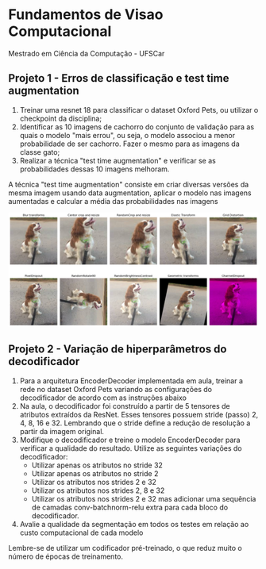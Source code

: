 # Fundamentos de Visao Computacional

Mestrado em Ciência da Computação - UFSCar

## Projeto 1 - Erros de classificação e test time augmentation

1. Treinar uma resnet 18 para classificar o dataset Oxford Pets, ou utilizar o checkpoint da disciplina;
2. Identificar as 10 imagens de cachorro do conjunto de validação para as quais o modelo "mais errou", ou seja, o modelo associou a menor probabilidade de ser cachorro. Fazer o mesmo para as imagens da classe gato;
3. Realizar a técnica "test time augmentation" e verificar se as probabilidades dessas 10 imagens melhoram. 

A técnica "test time augmentation" consiste em criar diversas versões da mesma imagem usando data augmentation, aplicar o modelo nas imagens aumentadas e calcular a média das probabilidades nas imagens

![](https://github.com/BrunoShimura/fundamentos-de-visao-computacional/blob/main/projeto%201/Images/augmentation.png?raw=true)

## Projeto 2 - Variação de hiperparâmetros do decodificador

1. Para a arquitetura EncoderDecoder implementada em aula, treinar a rede no dataset Oxford Pets variando as configurações do decodificador de acordo com as instruções abaixo
2. Na aula, o decodificador foi construído a partir de 5 tensores de atributos extraídos da ResNet. Esses tensores possuem stride (passo) 2, 4, 8, 16 e 32. Lembrando que o stride define a redução de resolução a partir da imagem original.
3. Modifique o decodificador e treine o modelo EncoderDecoder para verificar a qualidade do resultado. Utilize as seguintes variações do decodificador:
    * Utilizar apenas os atributos no stride 32
    * Utilizar apenas os atributos no stride 2
    * Utilizar os atributos nos strides 2 e 32
    * Utilizar os atributos nos strides 2, 8 e 32
    * Utilizar os atributos nos strides 2 e 32 mas adicionar uma sequência de camadas conv-batchnorm-relu extra para cada bloco do decodificador. 
4. Avalie a qualidade da segmentação em todos os testes em relação ao custo computacional de cada modelo

Lembre-se de utilizar um codificador pré-treinado, o que reduz muito o número de épocas de treinamento.